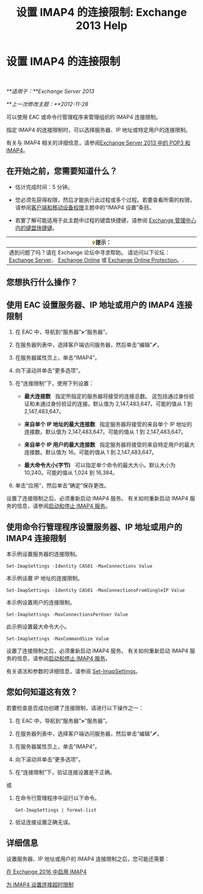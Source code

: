 ﻿---
title: '设置 IMAP4 的连接限制: Exchange 2013 Help'
TOCTitle: 设置 IMAP4 的连接限制
ms:assetid: 8e3aa366-e77c-4c70-b78d-ddbb178cb521
ms:mtpsurl: https://technet.microsoft.com/zh-cn/library/Bb123712(v=EXCHG.150)
ms:contentKeyID: 50556614
ms.date: 01/11/2018
mtps_version: v=EXCHG.150
ms.translationtype: HT
---

# 设置 IMAP4 的连接限制

 

_**适用于：**Exchange Server 2013_

_**上一次修改主题：**2012-11-28_

可以使用 EAC 或命令行管理程序来管理组织的 IMAP4 连接限制。

指定 IMAP4 的连接限制时，可以选择服务器、IP 地址或特定用户的连接限制。

有关与 IMAP4 相关的详细信息，请参阅[Exchange Server 2013 中的 POP3 和 IMAP4](pop3-and-imap4-in-exchange-server-2013-exchange-2013-help.md)。

## 在开始之前，您需要知道什么？

  - 估计完成时间：5 分钟。

  - 您必须先获得权限，然后才能执行此过程或多个过程。若要查看所需的权限，请参阅[客户端和移动设备权限](clients-and-mobile-devices-permissions-exchange-2013-help.md)主题中的“IMAP4 设置”条目。

  - 若要了解可能适用于此主题中过程的键盘快捷键，请参阅 [Exchange 管理中心内的键盘快捷键](keyboard-shortcuts-in-the-exchange-admin-center-exchange-online-protection-help.md)。

<table>
<thead>
<tr class="header">
<th><img src="images/Bb124558.tip(EXCHG.150).gif" title="提示" alt="提示" />提示：</th>
</tr>
</thead>
<tbody>
<tr class="odd">
<td>遇到问题了吗？请在 Exchange 论坛中寻求帮助。 请访问以下论坛：<a href="https://go.microsoft.com/fwlink/p/?linkid=60612">Exchange Server</a>、 <a href="https://go.microsoft.com/fwlink/p/?linkid=267542">Exchange Online</a> 或 <a href="https://go.microsoft.com/fwlink/p/?linkid=285351">Exchange Online Protection</a>。.</td>
</tr>
</tbody>
</table>


## 您想执行什么操作？

## 使用 EAC 设置服务器、IP 地址或用户的 IMAP4 连接限制

1.  在 EAC 中，导航到“服务器”**\>**“服务器”。

2.  在服务器列表中，选择客户端访问服务器，然后单击“编辑”![编辑图标](images/Bb124582.6f53ccb2-1f13-4c02-bea0-30690e6ea71d(EXCHG.150).gif "编辑图标")。

3.  在服务器属性页上，单击“IMAP4”。

4.  向下滚动并单击“更多选项”。

5.  在“连接限制”下，使用下列设置：
    
      - **最大连接数**   指定所指定的服务器将接受的连接总数。 这包括通过身份验证和未通过身份验证的连接。默认值为 2,147,483,647。可能的值从 1 到 2,147,483,647。
    
      - **来自单个 IP 地址的最大连接数**   指定服务器将接受的来自单个 IP 地址的连接数。默认值为 2,147,483,647。可能的值从 1 到 2,147,483,647。
    
      - **来自单个 IP 用户的最大连接数**   指定服务器将接受的来自特定用户的最大连接数。默认值为 16。可能的值从 1 到 2,147,483,647。
    
      - **最大命令大小(字节)**   可以指定单个命令的最大大小。默认大小为 10,240。可能的值从 1,024 到 16,384。

6.  单击“应用”，然后单击“确定”保存更改。

设置了连接限制之后，必须重新启动 IMAP4 服务。 有关如何重新启动 IMAP4 服务的信息，请参阅[启动和停止 IMAP4 服务](start-and-stop-the-imap4-services-exchange-2013-help.md)。

## 使用命令行管理程序设置服务器、IP 地址或用户的 IMAP4 连接限制

本示例设置服务器的连接限制。

    Set-ImapSettings -Identity CAS01 -MaxConnections Value

本示例设置 IP 地址的连接限制。

    Set-ImapSettings -Identity CAS01 -MaxConnectionsFromSingleIP Value

本示例设置用户的连接限制。

    Set-ImapSettings -MaxConnectionsPerUser Value

此示例设置最大命令大小。

    Set-ImapSettings -MaxCommandSize Value

设置了连接限制之后，必须重新启动 IMAP4 服务。 有关如何重新启动 IMAP4 服务的信息，请参阅[启动和停止 IMAP4 服务](start-and-stop-the-imap4-services-exchange-2013-help.md)。

有关语法和参数的详细信息，请参阅 [Set-ImapSettings](https://technet.microsoft.com/zh-cn/library/aa998252\(v=exchg.150\))。

## 您如何知道这有效？

若要检查是否成功创建了连接限制，请进行以下操作之一：

1.  在 EAC 中，导航到“服务器”**\>**“服务器”。

2.  在服务器列表中，选择客户端访问服务器，然后单击“编辑”![编辑图标](images/Bb124582.6f53ccb2-1f13-4c02-bea0-30690e6ea71d(EXCHG.150).gif "编辑图标")。

3.  在服务器属性页上，单击“IMAP4”。

4.  向下滚动并单击“更多选项”。

5.  在“连接限制”下，验证连接设置是不正确。

或

1.  在命令行管理程序中运行以下命令。
    
        Get-ImapSettings | format-list

2.  验证连接设置正确无误。

## 详细信息

设置服务器、IP 地址或用户的 IMAP4 连接限制之后，您可能还需要：

[在 Exchange 2016 中启用 IMAP4](enable-imap4-in-exchange-2013-exchange-2013-help.md)

[为 IMAP4 设置连接超时限制](set-connection-time-out-limits-for-imap4-exchange-2013-help.md)

